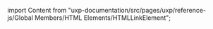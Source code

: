
import Content from "uxp-documentation/src/pages/uxp/reference-js/Global Members/HTML Elements/HTMLLinkElement";

<Content query="product=photoshop"/>
